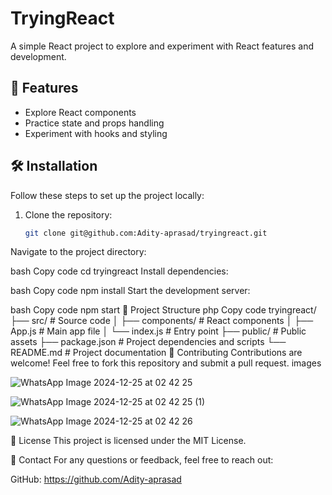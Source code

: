 # TryingReact

A simple React project to explore and experiment with React features and development.

## 🚀 Features

- Explore React components
- Practice state and props handling
- Experiment with hooks and styling

## 🛠️ Installation

Follow these steps to set up the project locally:

1. Clone the repository:
   ```bash
   git clone git@github.com:Adity-aprasad/tryingreact.git
Navigate to the project directory:

bash
Copy code
cd tryingreact
Install dependencies:

bash
Copy code
npm install
Start the development server:

bash
Copy code
npm start
📂 Project Structure
php
Copy code
tryingreact/
├── src/              # Source code
│   ├── components/   # React components
│   ├── App.js        # Main app file
│   └── index.js      # Entry point
├── public/           # Public assets
├── package.json      # Project dependencies and scripts
└── README.md         # Project documentation
🤝 Contributing
Contributions are welcome! Feel free to fork this repository and submit a pull request.
images




![WhatsApp Image 2024-12-25 at 02 42 25](https://github.com/user-attachments/assets/13702d24-cdd1-441d-92ab-59bd48d64872)


![WhatsApp Image 2024-12-25 at 02 42 25 (1)](https://github.com/user-attachments/assets/4f925f9a-88e2-43dd-b617-00d1ed840814)


![WhatsApp Image 2024-12-25 at 02 42 26](https://github.com/user-attachments/assets/8f6371f0-38e6-4a64-8c4e-3dfa599449d9)





📝 License
This project is licensed under the MIT License.

📧 Contact
For any questions or feedback, feel free to reach out:

GitHub: https://github.com/Adity-aprasad


